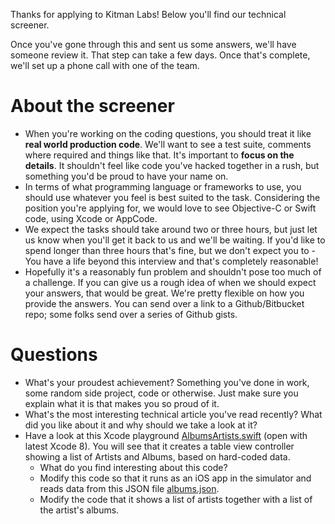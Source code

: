 Thanks for applying to Kitman Labs! Below you'll find our technical screener.

Once you've gone through this and sent us some answers, we'll have someone review it. That step can take a few days. Once that's complete, we'll set up a phone call with one of the team.

# About the screener
- When you're working on the coding questions, you should treat it like **real world production code**. We'll want to see a test suite, comments where required and things like that. It's important to **focus on the details**. It shouldn't feel like code you've hacked together in a rush, but something you'd be proud to have your name on.
- In terms of what programming language or frameworks to use, you should use whatever you feel is best suited to the task. Considering the position you're applying for, we would love to see Objective-C or Swift code, using Xcode or AppCode.
- We expect the tasks should take around two or three hours, but just let us know when you'll get it back to us and we'll be waiting. If you'd like to spend longer than three hours that's fine, but we don't expect you to - You have a life beyond this interview and that's completely reasonable!
- Hopefully it's a reasonably fun problem and shouldn't pose too much of a challenge. If you can give us a rough idea of when we should expect your answers, that would be great. We're pretty flexible on how you provide the answers. You can send over a link to a Github/Bitbucket repo; some folks send over a series of Github gists.

# Questions
- What's your proudest achievement? Something you've done in work, some random side project, code or otherwise. Just make sure you explain what it is that makes you so proud of it.
- What's the most interesting technical article you've read recently? What did you like about it and why should we take a look at it?
- Have a look at this Xcode playground [AlbumsArtists.swift](https://github.com/KitmanLabs/interview_screeners/blob/master/mobile-ios/AlbumsArtists.swift) (open with latest Xcode 8). You will see that it creates a table view controller showing a list of Artists and Albums, based on hard-coded data.
  - What do you find interesting about this code?
  - Modify this code so that it runs as an iOS app in the simulator and reads data from this JSON file [albums.json](https://github.com/KitmanLabs/interview_screeners/blob/master/mobile-ios/albums.json).
  - Modify the code that it shows a list of artists together with a list of the artist's albums.
